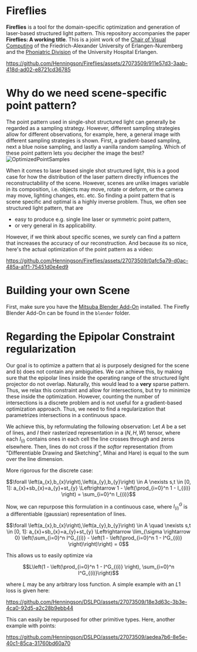 # Fireflies
**Fireflies** is a tool for the domain-specific optimization and generation of laser-based structured light pattern.
This repository accompanies the paper **Fireflies: A working title**.
This is a joint work of the <a href="https://www.lgdv.tf.fau.de/">Chair of Visual Computing</a> of the Friedrich-Alexander University of Erlangen-Nuremberg and the <a href="https://www.hno-klinik.uk-erlangen.de/phoniatrie/">Phoniatric Division</a> of the University Hospital Erlangen. 

https://github.com/Henningson/Fireflies/assets/27073509/911e57d3-3aab-418d-ad02-e8721cd36785

# Why do we need scene-specific point pattern?
The point pattern used in single-shot structured light can generally be regarded as a sampling strategy.
However, different sampling strategies allow for different observations, for example, here, a general image with different sampling strategies is shown.
First, a gradient-based sampling, next a blue noise sampling, and lastly a vanilla random sampling.
Which of these point pattern lets you decipher the image the best?
![OptimizedPointSamples](https://github.com/Henningson/Fireflies/assets/27073509/f8b09d19-98a5-4736-90a3-770b63ab0666)

When it comes to laser based single shot structured light, this is a good case for how the distribution of the laser pattern directly influences the reconstructability of the scene.
However, scenes are unlike images variable in its composition, i.e. objects may move, rotate or deform, or the camera may move, lighting changes, etc. etc.
So finding a point pattern that is scene specific and optimal is a highly inverse problem.
Thus, we often see structured light pattern, that are
 - easy to produce e.g. single line laser or symmetric point pattern,
 - or very general in its applicability.

However, if we think about specific scenes, we surely can find a pattern that increases the accuracy of our reconstruction.
And because its so nice, here's the actual optimization of the point pattern as a video:  

https://github.com/Henningson/Fireflies/assets/27073509/0afc5a79-d0ac-485a-a1f1-75451d0e4ed9




# Building your own Scene
First, make sure you have the <a href="https://github.com/mitsuba-renderer/mitsuba-blender">Mitsuba Blender Add-On</a> installed.
The Firefly Blender Add-On can be found in the ```blender``` folder.


# Regarding the Epipolar Constraint regularization
Our goal is to optimize a pattern that a) is purposely designed for the scene and b) does not contain any ambiguities.
We can achieve this, by making sure that the epipolar lines inside the operating range of the structured light projector do not overlap.
Naturally, this would lead to a **very** sparse pattern.
Thus, we relax this constraint and allow for intersections, but try to minimize these inside the optimization.
However, counting the number of intersections is a discrete problem and is not useful for a gradient-based optimization approach.
Thus, we need to find a regularization that parametrizes intersections in a continuous space.

We achieve this, by reformulating the following observation:
Let $A$ be a set of lines, and $I$ their rasterized representation in a $(N, H, W)$ tensor, where each $I_{(i)}$ contains ones in each cell the line crosses through and zeros elsewhere.
Then, lines do not cross if the *softor* representation (from "Differentiable Drawing and Sketching", Mihai and Hare) is equal to the sum over the line dimension.  

More rigorous for the discrete case:
```math
\forall \left(a_{x},b_{x}\right),\left(a_{y},b_{y}\right) \in A \nexists s,t \in [0, 1]: a_{x}+sb_{x}=a_{y}+st_{y}  
\Leftrightarrow  
1 - \left(\prod_{i=0}^n 1 - I_{(i)} \right) = \sum_{i=0}^n I_{(i)}
```

Now, we can repurpose this formulation in a continuous case, where $I^G_{(i)}$ is a differentiable (gaussian) representation of lines.
```math
\forall \left(a_{x},b_{x}\right),\left(a_{y},b_{y}\right) \in A \quad \nexists s,t \in [0, 1]: a_{x}+sb_{x}=a_{y}+st_{y}  
\Leftrightarrow  
\lim_{\sigma \rightarrow 0} \left(\sum_{i=0}^n I^G_{(i)} - \left(1 - \left(\prod_{i=0}^n 1 - I^G_{(i)} \right)\right)\right) = 0
```
This allows us to easily optimize via
```math
L\left(1 - \left(\prod_{i=0}^n 1 - I^G_{(i)} \right), \sum_{i=0}^n I^G_{(i)}\right)
```
where $L$ may be any arbitrary loss function.
A simple example with an $L1$ loss is given here:

https://github.com/Henningson/DSLPO/assets/27073509/18e3d63c-3b3e-4ca0-92d5-a2c28b9ebb44


This can easily be repurposed for other primitive types.
Here, another example with points:

https://github.com/Henningson/DSLPO/assets/27073509/aedea7b6-8e5e-40c1-85ca-31760bd60a70
